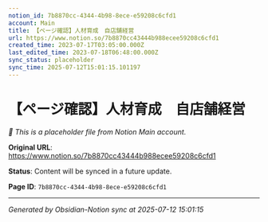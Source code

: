 ```yaml
---
notion_id: 7b8870cc-4344-4b98-8ece-e59208c6cfd1
account: Main
title: 【ページ確認】人材育成　自店舗経営
url: https://www.notion.so/7b8870cc43444b988ecee59208c6cfd1
created_time: 2023-07-17T03:05:00.000Z
last_edited_time: 2023-07-18T06:48:00.000Z
sync_status: placeholder
sync_time: 2025-07-12T15:01:15.101197
---
```


# 【ページ確認】人材育成　自店舗経営

*🔄 This is a placeholder file from Notion Main account.*

**Original URL**: https://www.notion.so/7b8870cc43444b988ecee59208c6cfd1

**Status**: Content will be synced in a future update.

**Page ID**: `7b8870cc-4344-4b98-8ece-e59208c6cfd1`

---

*Generated by Obsidian-Notion sync at 2025-07-12 15:01:15*
